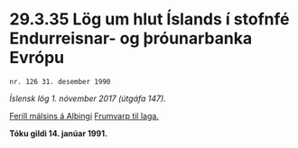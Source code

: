 # 29.3.35 Lög um hlut Íslands í stofnfé Endurreisnar- og þróunarbanka Evrópu

`nr. 126 31. desember 1990`

_Íslensk lög 1. nóvember 2017 (útgáfa 147)._

[Ferill málsins á Alþingi](https://www.althingi.is/thingstorf/thingmalalistar-eftir-thingum/ferill/?ltg=113&mnr=130)
[Frumvarp til laga.](https://www.althingi.is/altext/113/s/0134.html)

**Tóku gildi 14. janúar 1991.**

